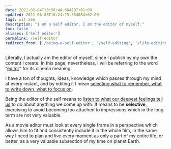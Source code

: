 ```yaml
---
date: 2021-02-04T13:58:44.684597+01:00
updated: 2021-06-08T18:24:15.354084+02:00
tags: wit zen
description: "I am a self editor, I am the editor of myself."
toc: false
aliases: ['Self editor']
permalink: /self-editor
redirect_from: ['/being-a-self-editor', '/self-editing', '/life-editing']
---
```

<div class="blue box">
	Literally, I actually am the editor of myself, since I publish by my own the content I create. In this page, nevertheless, I will be referring to the word “<a href="https://www.merriam-webster.com/dictionary/editor" target="_blank" title="“editor” in the Merriam-Webster dictionary">editor</a>” for its cinema meaning.
</div>

I have a ton of thoughts, ideas, knowledge which passes through my mind at every instant, and by editing it I mean <u>selecting what to remember, what to write down, what to focus on</u>.

Being the editor of the self means to <u class='tick'>listen to what our deepest feelings tell us</u> to do about anything we come up with. It means to be **selective**, exercising to avoid becoming too attached to impressions which in the long term are not very valuable.

As a movie editor must look at every single frame in a perspective which allows him to fit and consistently include it in the whole film, in the same way I need to plan and live every moment as only a part of my entire life, or better, as a very valuable subsection of my time on planet Earth.